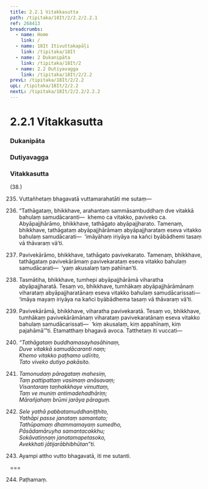 ```yaml
---
title: 2.2.1 Vitakkasutta
path: /tipitaka/18It/2/2.2/2.2.1
ref: 268413
breadcrumbs:
  - name: Home
    link: /
  - name: 18It Itivuttakapāḷi
    link: /tipitaka/18It
  - name: 2 Dukanipāta
    link: /tipitaka/18It/2
  - name: 2.2 Dutiyavagga
    link: /tipitaka/18It/2/2.2
prevL: /tipitaka/18It/2/2.2
upL: /tipitaka/18It/2/2.2
nextL: /tipitaka/18It/2/2.2/2.2.2
---
```


# 2.2.1 Vitakkasutta

### Dukanipāta

### Dutiyavagga

### Vitakkasutta

(38.)

235. Vuttañhetaṃ bhagavatā vuttamarahatāti me sutaṃ—

236. “Tathāgataṃ, bhikkhave, arahantaṃ sammāsambuddhaṃ dve vitakkā bahulaṃ samudācaranti—  khemo ca vitakko, paviveko ca. Abyāpajjhārāmo, bhikkhave, tathāgato abyāpajjharato. Tamenaṃ, bhikkhave, tathāgataṃ abyāpajjhārāmaṃ abyāpajjharataṃ eseva vitakko bahulaṃ samudācarati—  ‘imāyāhaṃ iriyāya na kañci byābādhemi tasaṃ vā thāvaraṃ vā’ti.

237. Pavivekārāmo, bhikkhave, tathāgato pavivekarato. Tamenaṃ, bhikkhave, tathāgataṃ pavivekārāmaṃ pavivekarataṃ eseva vitakko bahulaṃ samudācarati—  ‘yaṃ akusalaṃ taṃ pahīnan’ti.

238. Tasmātiha, bhikkhave, tumhepi abyāpajjhārāmā viharatha abyāpajjharatā. Tesaṃ vo, bhikkhave, tumhākaṃ abyāpajjhārāmānaṃ viharataṃ abyāpajjharatānaṃ eseva vitakko bahulaṃ samudācarissati—  ‘imāya mayaṃ iriyāya na kañci byābādhema tasaṃ vā thāvaraṃ vā’ti.

239. Pavivekārāmā, bhikkhave, viharatha pavivekaratā. Tesaṃ vo, bhikkhave, tumhākaṃ pavivekārāmānaṃ viharataṃ pavivekaratānaṃ eseva vitakko bahulaṃ samudācarissati—  ‘kiṃ akusalaṃ, kiṃ appahīnaṃ, kiṃ pajahāmā’”ti. Etamatthaṃ bhagavā avoca. Tatthetaṃ iti vuccati—

240. _“Tathāgataṃ buddhamasayhasāhinaṃ,_  
_Duve vitakkā samudācaranti naṃ;_  
_Khemo vitakko paṭhamo udīrito,_  
_Tato viveko dutiyo pakāsito._  


241. _Tamonudaṃ pāragataṃ mahesiṃ,_  
_Taṃ pattipattaṃ vasimaṃ anāsavaṃ;_  
_Visantaraṃ taṇhakkhaye vimuttaṃ,_  
_Taṃ ve muniṃ antimadehadhāriṃ;_  
_Mārañjahaṃ brūmi jarāya pāraguṃ._  


242. _Sele yathā pabbatamuddhaniṭṭhito,_  
_Yathāpi passe janataṃ samantato;_  
_Tathūpamaṃ dhammamayaṃ sumedho,_  
_Pāsādamāruyha samantacakkhu;_  
_Sokāvatiṇṇaṃ janatamapetasoko,_  
_Avekkhati jātijarābhibhūtan”ti._  


243. Ayampi attho vutto bhagavatā, iti me sutanti.

===

244. Paṭhamaṃ.





